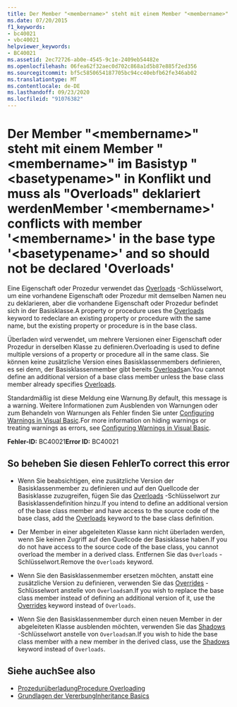 ```yaml
---
title: Der Member "<membername>" steht mit einem Member "<membername>" im Basistyp "<basetypename>" in Konflikt und muss als "Overloads" deklariert werden
ms.date: 07/20/2015
f1_keywords:
- bc40021
- vbc40021
helpviewer_keywords:
- BC40021
ms.assetid: 2ec72726-ab0e-4545-9c1e-2409eb54482e
ms.openlocfilehash: 06fea62f32aec0d702c868a1d5b87e885f2ed356
ms.sourcegitcommit: bf5c5850654187705bc94cc40ebfb62fe346ab02
ms.translationtype: MT
ms.contentlocale: de-DE
ms.lasthandoff: 09/23/2020
ms.locfileid: "91076382"
---
```

# <a name="member-membername-conflicts-with-member-membername-in-the-base-type-basetypename-and-so-should-not-be-declared-overloads"></a><span data-ttu-id="de0bd-102">Der Member "\<membername>" steht mit einem Member "\<membername>" im Basistyp "\<basetypename>" in Konflikt und muss als "Overloads" deklariert werden</span><span class="sxs-lookup"><span data-stu-id="de0bd-102">Member '\<membername>' conflicts with member '\<membername>' in the base type '\<basetypename>' and so should not be declared 'Overloads'</span></span>

<span data-ttu-id="de0bd-103">Eine Eigenschaft oder Prozedur verwendet das [Overloads](../language-reference/modifiers/overloads.md) -Schlüsselwort, um eine vorhandene Eigenschaft oder Prozedur mit demselben Namen neu zu deklarieren, aber die vorhandene Eigenschaft oder Prozedur befindet sich in der Basisklasse.</span><span class="sxs-lookup"><span data-stu-id="de0bd-103">A property or procedure uses the [Overloads](../language-reference/modifiers/overloads.md) keyword to redeclare an existing property or procedure with the same name, but the existing property or procedure is in the base class.</span></span>  
  
 <span data-ttu-id="de0bd-104">Überladen wird verwendet, um mehrere Versionen einer Eigenschaft oder Prozedur in derselben Klasse zu definieren.</span><span class="sxs-lookup"><span data-stu-id="de0bd-104">Overloading is used to define multiple versions of a property or procedure all in the same class.</span></span> <span data-ttu-id="de0bd-105">Sie können keine zusätzliche Version eines Basisklassenmembers definieren, es sei denn, der Basisklassenmember gibt bereits [Overloads](../language-reference/modifiers/overloads.md)an.</span><span class="sxs-lookup"><span data-stu-id="de0bd-105">You cannot define an additional version of a base class member unless the base class member already specifies [Overloads](../language-reference/modifiers/overloads.md).</span></span>  
  
 <span data-ttu-id="de0bd-106">Standardmäßig ist diese Meldung eine Warnung.</span><span class="sxs-lookup"><span data-stu-id="de0bd-106">By default, this message is a warning.</span></span> <span data-ttu-id="de0bd-107">Weitere Informationen zum Ausblenden von Warnungen oder zum Behandeln von Warnungen als Fehler finden Sie unter [Configuring Warnings in Visual Basic](/visualstudio/ide/configuring-warnings-in-visual-basic).</span><span class="sxs-lookup"><span data-stu-id="de0bd-107">For more information on hiding warnings or treating warnings as errors, see [Configuring Warnings in Visual Basic](/visualstudio/ide/configuring-warnings-in-visual-basic).</span></span>  
  
 <span data-ttu-id="de0bd-108">**Fehler-ID:** BC40021</span><span class="sxs-lookup"><span data-stu-id="de0bd-108">**Error ID:** BC40021</span></span>  
  
## <a name="to-correct-this-error"></a><span data-ttu-id="de0bd-109">So beheben Sie diesen Fehler</span><span class="sxs-lookup"><span data-stu-id="de0bd-109">To correct this error</span></span>  
  
- <span data-ttu-id="de0bd-110">Wenn Sie beabsichtigen, eine zusätzliche Version der Basisklassenmember zu definieren und auf den Quellcode der Basisklasse zuzugreifen, fügen Sie das [Overloads](../language-reference/modifiers/overloads.md) -Schlüsselwort zur Basisklassendefinition hinzu.</span><span class="sxs-lookup"><span data-stu-id="de0bd-110">If you intend to define an additional version of the base class member and have access to the source code of the base class, add the [Overloads](../language-reference/modifiers/overloads.md) keyword to the base class definition.</span></span>  
  
- <span data-ttu-id="de0bd-111">Der Member in einer abgeleiteten Klasse kann nicht überladen werden, wenn Sie keinen Zugriff auf den Quellcode der Basisklasse haben.</span><span class="sxs-lookup"><span data-stu-id="de0bd-111">If you do not have access to the source code of the base class, you cannot overload the member in a derived class.</span></span> <span data-ttu-id="de0bd-112">Entfernen Sie das `Overloads` -Schlüsselwort.</span><span class="sxs-lookup"><span data-stu-id="de0bd-112">Remove the `Overloads` keyword.</span></span>  
  
- <span data-ttu-id="de0bd-113">Wenn Sie den Basisklassenmember ersetzen möchten, anstatt eine zusätzliche Version zu definieren, verwenden Sie das [Overrides](../language-reference/modifiers/overrides.md) -Schlüsselwort anstelle von `Overloads`an.</span><span class="sxs-lookup"><span data-stu-id="de0bd-113">If you wish to replace the base class member instead of defining an additional version of it, use the [Overrides](../language-reference/modifiers/overrides.md) keyword instead of `Overloads`.</span></span>  
  
- <span data-ttu-id="de0bd-114">Wenn Sie den Basisklassenmember durch einen neuen Member in der abgeleiteten Klasse ausblenden möchten, verwenden Sie das [Shadows](../language-reference/modifiers/shadows.md) -Schlüsselwort anstelle von `Overloads`an.</span><span class="sxs-lookup"><span data-stu-id="de0bd-114">If you wish to hide the base class member with a new member in the derived class, use the [Shadows](../language-reference/modifiers/shadows.md) keyword instead of `Overloads`.</span></span>  
  
## <a name="see-also"></a><span data-ttu-id="de0bd-115">Siehe auch</span><span class="sxs-lookup"><span data-stu-id="de0bd-115">See also</span></span>

- [<span data-ttu-id="de0bd-116">Prozedurüberladung</span><span class="sxs-lookup"><span data-stu-id="de0bd-116">Procedure Overloading</span></span>](../programming-guide/language-features/procedures/procedure-overloading.md)
- [<span data-ttu-id="de0bd-117">Grundlagen der Vererbung</span><span class="sxs-lookup"><span data-stu-id="de0bd-117">Inheritance Basics</span></span>](../programming-guide/language-features/objects-and-classes/inheritance-basics.md)
